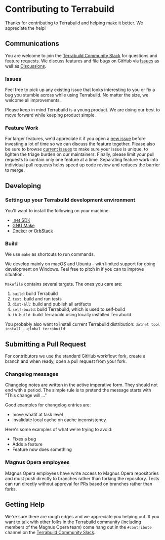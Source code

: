 # Contributing to Terrabuild

Thanks for contributing to Terrabuild and helping make it better. We appreciate the help!

## Communications

You are welcome to join the [Terrabuild Community Slack](https://terrabuild.io/community/) for questions and feature requests.
We discuss features and file bugs on GitHub via [Issues](https://github.com/MagnusOpera/Terrabuild/issues) as well as [Discussions](https://github.com/MagnusOpera/Terrabuild/discussions).

### Issues

Feel free to pick up any existing issue that looks interesting to you or fix a bug you stumble across while using Terrabuild. No matter the size, we welcome all improvements.

Please keep in mind Terrabuild is a young product. We are doing our best to move forward while keeping product simple.

### Feature Work

For larger features, we'd appreciate it if you open a [new issue](https://github.com/MagnusOpera/Terrabuild/issues/new) before investing a lot of time so we can discuss the feature together.
Please also be sure to browse [current issues](https://github.com/MagnusOpera/Terrabuild/issues) to make sure your issue is unique, to lighten the triage burden on our maintainers.
Finally, please limit your pull requests to contain only one feature at a time. Separating feature work into individual pull requests helps speed up code review and reduces the barrier to merge.

## Developing

### Setting up your Terrabuild development environment

You'll want to install the following on your machine:

- [.net SDK](https://dotnet.microsoft.com/download)
- [GNU Make](https://www.gnu.org/software/make/)
- [Docker](https://www.docker.com/products/docker-desktop/) or [OrbStack](https://orbstack.dev/)

### Build

We use `make` as shortcuts to run commands.

We develop mainly on macOS and Ubuntu - with limited support for doing development on Windows. Feel free to pitch in if you can to improve situation.

`Makefile` contains several targets. The ones you care are:
1. `build`: build Terrabuild
1. `test`: build and run tests
1. `dist-all`: build and publish all artifacts
1. `self-build`: build Terrabuild, which is used to self-build
1. `tb-build`: build Terrabuild using locally installed Terrabuild

You probably also want to install current Terrabuild distribution: `dotnet tool install --global terrabuild`

## Submitting a Pull Request

For contributors we use the standard GitHub workflow: fork, create a branch and when ready, open a pull request from your fork.

### Changelog messages

Changelog notes are written in the active imperative form. They should not end with a period. The simple rule is to pretend the message starts with "This change will ..."

Good examples for changelog entries are:
- move whatif at task level
- invalidate local cache on cache inconsistency

Here's some examples of what we're trying to avoid:
- Fixes a bug
- Adds a feature
- Feature now does something

### Magnus Opera employees

Magnus Opera employees have write access to Magnus Opera repositories and must push directly to branches rather than forking the repository. Tests can run directly without approval for PRs based on branches rather than forks.

## Getting Help

We're sure there are rough edges and we appreciate you helping out. If you want to talk with other folks in the Terrabuild community (including members of the Magnus Opera team) come hang out in the `#contribute` channel on the [Terrabuild Community Slack](https://terrabuild.io/community/).
